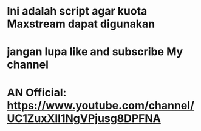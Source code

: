 # Ini adalah script agar kuota Maxstream dapat digunakan
# jangan lupa like and subscribe My channel
# AN Official: https://www.youtube.com/channel/UC1ZuxXll1NgVPjusg8DPFNA
